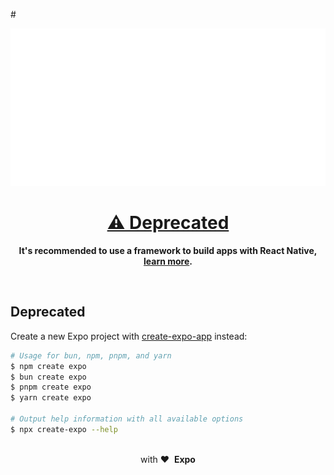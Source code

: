 #<!-- Title -->

<p align="center">
  <a href="https://github.com/expo/examples">
    <img alt="create-react-native-app" src="./.gh-assets/banner.svg">
    <h1 align="center">⚠️ Deprecated</h1>
  </a>
</p>

<!-- Header -->

<p align="center">
  <b>It's recommended to use a framework to build apps with React Native, <a href="https://reactnative.dev/docs/environment-setup">learn more</a>.</b>
</p>

<br />

<!-- Body -->

## Deprecated

Create a new Expo project with [create-expo-app](https://github.com/expo/expo/tree/main/packages/create-expo#readme) instead:

```bash
# Usage for bun, npm, pnpm, and yarn
$ npm create expo
$ bun create expo
$ pnpm create expo
$ yarn create expo

# Output help information with all available options
$ npx create-expo --help
```

<div align="center">
  <br />
  with&nbsp;❤️&nbsp;&nbsp;<strong>Expo</strong>
  <br />
</div>
